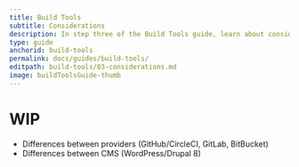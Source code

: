 ```yaml
---
title: Build Tools
subtitle: Considerations
description: In step three of the Build Tools guide, learn about considerations as you get started on using build tools for your project. 
type: guide
anchorid: build-tools
permalink: docs/guides/build-tools/
editpath: build-tools/03-considerations.md
image: buildToolsGuide-thumb
---
```


# WIP

 - Differences between providers (GitHub/CircleCI, GitLab, BitBucket)
 -  Differences between CMS (WordPress/Drupal 8)
